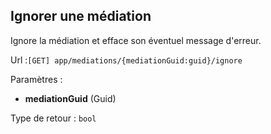 ## <span id='ignorer'>Ignorer une médiation</span>

Ignore la médiation et efface son éventuel message d'erreur.

Url :`[GET] app/mediations/{mediationGuid:guid}/ignore`

Paramètres : 

- **mediationGuid** (Guid)

Type de retour : `bool`

